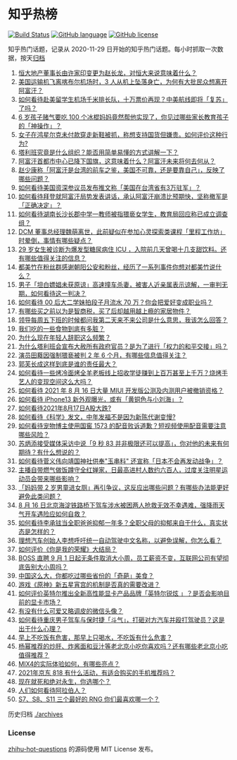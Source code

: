 # 知乎热榜
[![Build Status](https://github.com/ToWeLong/zhihu-hot-questions/workflows/CI/badge.svg)](https://github.com/ToWeLong/zhihu-hot-questions/actions)
[![GitHub language](https://img.shields.io/badge/language-golang-orange.svg)](https://golang.org/)
[![GitHub license](https://img.shields.io/github/license/ToWeLong/zhihu-hot-questions)](https://github.com/ToWeLong/zhihu-hot-questions/blob/main/LICENSE)

知乎热门话题，记录从 2020-11-29 日开始的知乎热门话题。每小时抓取一次数据，按天[归档](./archives)

<!-- BEGIN -->

1. [恒大地产董事长由许家印变更为赵长龙，对恒大来说意味着什么？](https://www.zhihu.com/question/480372594)
1. [美国运输机飞离喀布尔机场时，3 人从机上坠落身亡，为何有大批民众想离开阿富汗？](https://www.zhihu.com/question/480228826)
1. [如何看待赴美留学生机场千米排长队，十万票价再现？中美航线即将「复苏」了吗？](https://www.zhihu.com/question/480102423)
1. [6 岁孩子赌气要吃 100 个冰棍妈妈竟然帮他实现了，你见过哪些家长教育孩子的「神操作」？](https://www.zhihu.com/question/480156536)
1. [女子在鸿星尔克未付款穿走新鞋被抓，称想支持国货但嫌贵。如何评价这种行为?](https://www.zhihu.com/question/480047080)
1. [塔利班究竟是什么组织？能否用简单易懂的方式讲解一下？](https://www.zhihu.com/question/480144001)
1. [阿富汗首都市中心已降下国旗，这意味着什么？阿富汗未来将何去何从？](https://www.zhihu.com/question/480303392)
1. [赵少康称「阿富汗是台湾的前车之鉴，美国不可靠，还是要靠自己」，反映了哪些问题？](https://www.zhihu.com/question/480186370)
1. [如何看待美国资深参议员发布推文称「美国在台湾省有3万驻军」？](https://www.zhihu.com/question/480376759)
1. [如何看待拜登就阿富汗局势发表讲话，承认阿富汗崩溃比预期快，坚称撤军是「正确决定」？](https://www.zhihu.com/question/480310050)
1. [如何看待湖南长沙长郡中学一教师被指猥亵女学生，教育局回应称已成立调查组？](https://www.zhihu.com/question/480175967)
1. [DCM 董事总经理魏萌离世，此前疑似在参加心灵探索类课程「里程工作坊」时晕倒，事情有哪些疑点？](https://www.zhihu.com/question/480366188)
1. [29 岁女生被诊断为爆发型糖尿病住 ICU ，入院前几天曾喝十几支甜饮料。还有哪些值得关注的信息？](https://www.zhihu.com/question/480092922)
1. [都美竹在粉丝群感谢朝阳公安和粉丝，经历了一系列事件你想对都美竹说什么？](https://www.zhihu.com/question/480343377)
1. [男子「坦白嫖娼未获原谅」高速撞车杀妻，被害人近亲属表示谅解，一审判无期，如何看待这一判决？](https://www.zhihu.com/question/480367710)
1. [如何看待 00 后大二学妹拍段子月流水 70 万？你会把爱好变成职业吗？](https://www.zhihu.com/question/480373676)
1. [有哪些买之前以为是智商税，买了后却越用越上瘾的家居物件？](https://www.zhihu.com/question/475111568)
1. [领导每周五下班的时候都问我第二天来不来公司是什么意思，我该怎么回答？](https://www.zhihu.com/question/471299756)
1. [我们吃的一些食物到底有多脏？](https://www.zhihu.com/question/26597275)
1. [为什么现在年轻人辞职这么频繁？](https://www.zhihu.com/question/479093723)
1. [为什么塔利班会宣布大赦所有政府官员？是为了进行「权力的和平交接」吗？](https://www.zhihu.com/question/480387546)
1. [演员田蕤因强制猥亵被判 2 年 6 个月，有哪些信息值得关注？](https://www.zhihu.com/question/480359500)
1. [郭芙长成这样到底是谁的责任最大？](https://www.zhihu.com/question/479786401)
1. [如何看待一些烤冷面烤全羊老板线上招收学徒赚到上百万甚至上千万？烧烤手艺人的变现空间这么大吗？](https://www.zhihu.com/question/479490913)
1. [如何看待 2021 年 8 月 16 日大量 MIUI 开发版公测及内测用户被撤销资格？](https://www.zhihu.com/question/480185876)
1. [如何看待 iPhone13 新外观曝光，或有「黄铜色与小刘海」？](https://www.zhihu.com/question/463358441)
1. [如何看待2021年8月17日A股大跌?](https://www.zhihu.com/question/480379478)
1. [如何看待《科学》发文，中年发福不是因为新陈代谢变慢?](https://www.zhihu.com/question/479655231)
1. [如何看待宠物博主使用国窖 1573 的配音败诉道歉？短视频使用配音需要注意哪些风险？](https://www.zhihu.com/question/480186614)
1. [苏炳添接受媒体采访中说「9 秒 83 并非极限还可以提高」，你对他的未来有何期待？有什么想说的？](https://www.zhihu.com/question/480026117)
1. [如何看待菅义伟向靖国神社供奉"玉串料" 还宣称「日本不会再发动战争」？](https://www.zhihu.com/question/480016138)
1. [主播自带燃气做饭蹲守全红婵家，日最高进村人数约六百人，过度关注明星运动员会带来哪些影响？](https://www.zhihu.com/question/480054836)
1. [「妈妈带 2 岁男童进女厕」再引争议，这反应出哪些问题？有哪些办法能更好避免此类问题？](https://www.zhihu.com/question/480063972)
1. [8 月 16 日北京海淀铁路桥下驾车涉水被困两人抢救无效不幸遇难，强降雨天气开车遇险应如何自救？](https://www.zhihu.com/question/480295449)
1. [如何看待李承铉当全职爸爸抑郁一年多？全职父母的抑郁来自于什么，真实状态是怎样的？](https://www.zhihu.com/question/480301832)
1. [理想汽车创始人李想呼吁统一自动驾驶中文名称，以避免误解，你怎么看？](https://www.zhihu.com/question/480214139)
1. [如何评价《你是我的荣耀》大结局？](https://www.zhihu.com/question/480150156)
1. [BOSS 直聘 9 月 1 日起无条件取消大小周，员工薪资不变，互联网公司有望彻底告别大小周吗？](https://www.zhihu.com/question/480372732)
1. [中国这么大，你都吃过哪些省份的「奇葩」美食？](https://www.zhihu.com/question/475287160)
1. [游戏《原神》新五星宵宫的机制是否真的需要改进？](https://www.zhihu.com/question/479331289)
1. [如何评价英特尔推出全新高性能显卡产品品牌「英特尔锐炫 」？是否会影响目前的显卡市场？](https://www.zhihu.com/question/480242065)
1. [有没有什么可爱又略调皮的微信头像？](https://www.zhihu.com/question/312909236)
1. [如何看待重庆男子驾车与保时捷「斗气」，打砸对方汽车并殴打驾驶员？这是出于什么心理？](https://www.zhihu.com/question/480079759)
1. [早上不吃饭有危害，那早上只喝水，不吃饭有什么危害？](https://www.zhihu.com/question/281697132)
1. [杨幂推荐的炒肝、炸酱面和豆汁等老北京小吃你喜欢吗？还有哪些老北京小吃值得推荐？](https://www.zhihu.com/question/479942117)
1. [MIX4的实际体验如何，有哪些亮点？](https://www.zhihu.com/question/478634631)
1. [2021年京东 818 有什么活动，有适合购买的手机推荐吗？](https://www.zhihu.com/question/476984659)
1. [现在就死和绝对永生，你选哪个？](https://www.zhihu.com/question/436232952)
1. [人们如何看待阿拉伯人？](https://www.zhihu.com/question/320911549)
1. [S7、S8、S11 三个最好的 RNG 你们最喜欢哪一个？](https://www.zhihu.com/question/477257049)

<!-- END -->

历史归档 [./archives](./archives)


### License
[zhihu-hot-questions](https://github.com/towelong/zhihu-hot-questions) 的源码使用 MIT License 发布。